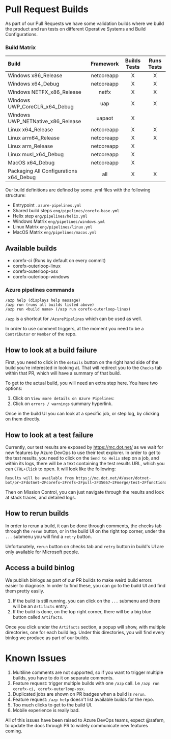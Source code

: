 # Pull Request Builds

As part of our Pull Requests we have some validation builds where we build the product and run tests on different Operative Systems and Build Configurations.

### Build Matrix

| Build | Framework | Builds Tests | Runs Tests |
|:---|:---:|:---:|:---:|
| Windows x86_Release | netcoreapp | X | X |
| Windows x64_Debug | netcoreapp | X | X |
| Windows NETFX_x86_Release | netfx | X | X |
| Windows UWP_CoreCLR_x64_Debug | uap | X | X |
| Windows UWP_NETNative_x86_Release | uapaot | X |   |
| Linux x64_Release | netcoreapp | X | X |
| Linux arm64_Release | netcoreapp | X | X |
| Linux arm_Release | netcoreapp | X |   |
| Linux musl_x64_Debug | netcoreapp | X |   |
| MacOS x64_Debug | netcoreapp | X |   |
| Packaging All Configurations x64_Debug | all | X | X |

Our build definitions are defined by some .yml files with the following structure:

- Entrypoint `.azure-pipelines.yml`
- Shared build steps `eng/pipelines/corefx-base.yml`
- Helix step `eng/pipelines/helix.yml`
- Windows Matrix `eng/pipelines/windows.yml`
- Linux Matrix `eng/pipelines/linux.yml`
- MacOS Matrix `eng/pipelines/macos.yml`

## Available builds

- corefx-ci (Runs by default on every commit)
- corefx-outerloop-linux
- corefx-outerloop-osx
- corefx-outerloop-windows

### Azure pipelines commands

```
/azp help (displays help message)
/azp run (runs all builds listed above)
/azp run <build name> (/azp run corefx-outerloop-linux)
```

`/azp` is a shortcut for `/AzurePipelines` which can be used as well.

In order to use comment triggers, at the moment you need to be a `Contributor` or `Member` of the repo.

## How to look at a build failure

First, you need to click in the `details` button on the right hand side of the build you're interested in looking at. That will redirect you to the `Checks` tab within that PR, which will have a summary of that build.

To get to the actual build, you will need an extra step here. You have two options:
   1. Click on `View more details on Azure Pipelines`:
   2. Click on `errors / warnings` summary hyperlink.

Once in the build UI you can look at a specific job, or step log, by clicking on them directly.

## How to look at a test failure

Currently, our test results are exposed by https://mc.dot.net/ as we wait for new features by Azure DevOps to use their text explorer. In order to get to the test results, you need to click on the `Send to Helix` step on a job, and within its logs, there will be a text containing the test results URL, which you can `CTRL+Click` to open. It will look like the following:
```
Results will be available from https://mc.dot.net/#/user/dotnet-bot/pr~2Fdotnet~2Fcorefx~2Frefs~2Fpull~2F35667~2Fmerge/test~2Ffunctional~2Fcli~2F/20190228.23
```

Then on Mission Control, you can just navigate through the results and look at stack traces, and detailed logs.

## How to rerun builds

In order to rerun a build, it can be done through comments, the checks tab through the `rerun` button, or in the build UI on the right top corner, under the `...` submenu you will find a `retry` button.

Unfortunately, `rerun` button on checks tab and `retry` button in build's UI are only available for Microsoft people.

## Access a build binlog

We publish binlogs as part of our PR builds to make weird build errors easier to diagnose. In order to find these, you can go to the build UI and find them pretty easily. 

  1. If the build is still running, you can click on the `...` submenu and there will be an `Artifacts` entry.
  2. If the build is done, on the top right corner, there will be a big blue button called `Artifacts`.

Once you click under the `Artifacts` section, a popup will show, with multiple directories, one for each build leg. Under this directories, you will find every binlog we produce as part of our builds.

# Known Issues

  1. Multiline comments are not supported, so if you want to trigger multiple builds, you have to do it on separate comments.
  2. Feature request: trigger multiple builds with one `/azp` call. I.e `/azp run corefx-ci, corefx-outerloop-osx`.
  3. Duplicated jobs are shown on PR badges when a build is `rerun`.
  4. Feature request: `/azp help` doesn't list available builds for the repo.
  5. Too much clicks to get to the build UI.
  6. Mobile experience is really bad.

All of this issues have been raised to Azure DevOps teams, expect @safern, to update the docs through PR to widely communicate new features coming.